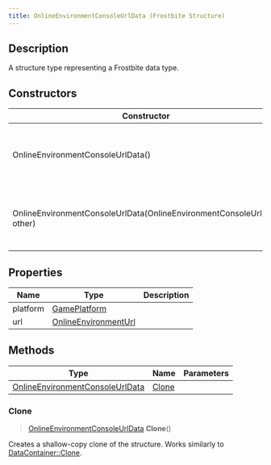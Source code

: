 ```yaml
---
title: OnlineEnvironmentConsoleUrlData (Frostbite Structure)
---
```

## Description

A structure type representing a Frostbite data type.

## Constructors

| Constructor                                                            | Description                                              |
| ---------------------------------------------------------------------- | -------------------------------------------------------- |
| OnlineEnvironmentConsoleUrlData()                                      | Create a new instance of this structure type.            |
| OnlineEnvironmentConsoleUrlData(OnlineEnvironmentConsoleUrlData other) | Create a reference copy of a structure of the same type. |

## Properties

| Name     | Type                                         | Description |
| -------- | -------------------------------------------- | ----------- |
| platform | [GamePlatform](GamePlatform)                 |             |
| url      | [OnlineEnvironmentUrl](OnlineEnvironmentUrl) |             |

## Methods

| Type                                                               | Name            | Parameters |
| ------------------------------------------------------------------ | --------------- | ---------- |
| [OnlineEnvironmentConsoleUrlData](OnlineEnvironmentConsoleUrlData) | [Clone](#clone) |            |

### Clone

> [OnlineEnvironmentConsoleUrlData](OnlineEnvironmentConsoleUrlData) **Clone**()

Creates a shallow-copy clone of the structure. Works similarly to [DataContainer::Clone](/vext/ref/cls/shr/datacontainer#clone).
